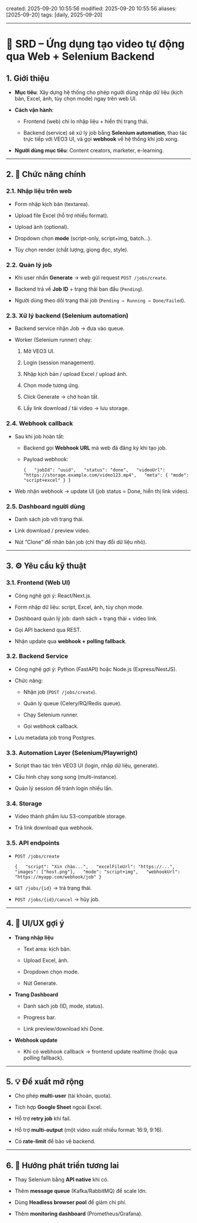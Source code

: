created: 2025-09-20 10:55:56
modified: 2025-09-20 10:55:56
aliases: [2025-09-20]
tags: [daily, 2025-09-20]

---



# 📑 SRD – Ứng dụng tạo video tự động qua Web + Selenium Backend

## 1. Giới thiệu

- **Mục tiêu**: Xây dựng hệ thống cho phép người dùng nhập dữ liệu (kịch bản, Excel, ảnh, tùy chọn mode) ngay trên web UI.
    
- **Cách vận hành**:
    
    - Frontend (web) chỉ lo nhập liệu + hiển thị trạng thái.
        
    - Backend (service) sẽ xử lý job bằng **Selenium automation**, thao tác trực tiếp với VEO3 UI, và gọi **webhook** về hệ thống khi job xong.
        
- **Người dùng mục tiêu**: Content creators, marketer, e-learning.
    

---

## 2. 🧩 Chức năng chính

### 2.1. Nhập liệu trên web

- Form nhập kịch bản (textarea).
    
- Upload file Excel (hỗ trợ nhiều format).
    
- Upload ảnh (optional).
    
- Dropdown chọn **mode** (script-only, script+img, batch…).
    
- Tùy chọn render (chất lượng, giọng đọc, style).
    

### 2.2. Quản lý job

- Khi user nhấn **Generate** → web gửi request `POST /jobs/create`.
    
- Backend trả về **Job ID** + trạng thái ban đầu (`Pending`).
    
- Người dùng theo dõi trạng thái job (`Pending → Running → Done/Failed`).
    

### 2.3. Xử lý backend (Selenium automation)

- Backend service nhận Job → đưa vào queue.
    
- Worker (Selenium runner) chạy:
    
    1. Mở VEO3 UI.
        
    2. Login (session management).
        
    3. Nhập kịch bản / upload Excel / upload ảnh.
        
    4. Chọn mode tương ứng.
        
    5. Click Generate → chờ hoàn tất.
        
    6. Lấy link download / tải video → lưu storage.
        

### 2.4. Webhook callback

- Sau khi job hoàn tất:
    
    - Backend gọi **Webhook URL** mà web đã đăng ký khi tạo job.
        
    - Payload webhook:
        
        `{   "jobId": "uuid",   "status": "done",   "videoUrl": "https://storage.example.com/video123.mp4",   "meta": { "mode": "script+excel" } }`
        
- Web nhận webhook → update UI (job status = Done, hiển thị link video).
    

### 2.5. Dashboard người dùng

- Danh sách job với trạng thái.
    
- Link download / preview video.
    
- Nút “Clone” để nhân bản job (chỉ thay đổi dữ liệu nhỏ).
    

---

## 3. ⚙️ Yêu cầu kỹ thuật

### 3.1. Frontend (Web UI)

- Công nghệ gợi ý: React/Next.js.
    
- Form nhập dữ liệu: script, Excel, ảnh, tùy chọn mode.
    
- Dashboard quản lý job: danh sách + trạng thái + video link.
    
- Gọi API backend qua REST.
    
- Nhận update qua **webhook + polling fallback**.
    

### 3.2. Backend Service

- Công nghệ gợi ý: Python (FastAPI) hoặc Node.js (Express/NestJS).
    
- Chức năng:
    
    - Nhận job (`POST /jobs/create`).
        
    - Quản lý queue (Celery/RQ/Redis queue).
        
    - Chạy Selenium runner.
        
    - Gọi webhook callback.
        
- Lưu metadata job trong Postgres.
    

### 3.3. Automation Layer (Selenium/Playwright)

- Script thao tác trên VEO3 UI (login, nhập dữ liệu, generate).
    
- Cấu hình chạy song song (multi-instance).
    
- Quản lý session để tránh login nhiều lần.
    

### 3.4. Storage

- Video thành phẩm lưu S3-compatible storage.
    
- Trả link download qua webhook.
    

### 3.5. API endpoints

- `POST /jobs/create`
    
    `{   "script": "Xin chào...",   "excelFileUrl": "https://...",   "images": ["host.png"],   "mode": "script+img",   "webhookUrl": "https://myapp.com/webhook/job" }`
    
- `GET /jobs/{id}` → trả trạng thái.
    
- `POST /jobs/{id}/cancel` → hủy job.
    

---

## 4. 🎨 UI/UX gợi ý

- **Trang nhập liệu**
    
    - Text area: kịch bản.
        
    - Upload Excel, ảnh.
        
    - Dropdown chọn mode.
        
    - Nút Generate.
        
- **Trang Dashboard**
    
    - Danh sách job (ID, mode, status).
        
    - Progress bar.
        
    - Link preview/download khi Done.
        
- **Webhook update**
    
    - Khi có webhook callback → frontend update realtime (hoặc qua polling fallback).
        

---

## 5. 💡 Đề xuất mở rộng

- Cho phép **multi-user** (tài khoản, quota).
    
- Tích hợp **Google Sheet** ngoài Excel.
    
- Hỗ trợ **retry job** khi fail.
    
- Hỗ trợ **multi-output** (một video xuất nhiều format: 16:9, 9:16).
    
- Có **rate-limit** để bảo vệ backend.
    

---

## 6. 🔮 Hướng phát triển tương lai

- Thay Selenium bằng **API native** khi có.
    
- Thêm **message queue** (Kafka/RabbitMQ) để scale lớn.
    
- Dùng **Headless browser pool** để giảm chi phí.
    
- Thêm **monitoring dashboard** (Prometheus/Grafana).


















